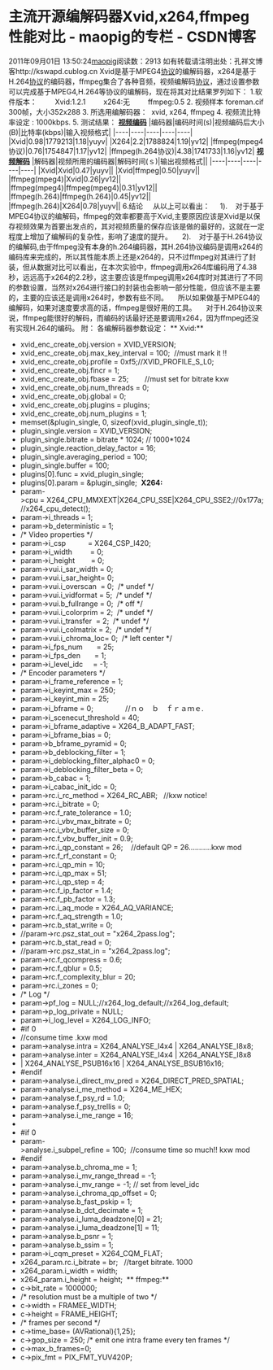 # 主流开源编解码器Xvid,x264,ffmpeg 性能对比 - maopig的专栏 - CSDN博客
2011年09月01日 13:50:24[maopig](https://me.csdn.net/maopig)阅读数：2913
如有转载请注明出处：孔祥文博客http://kswapd.cublog.cn
Xvid是基于MPEG4[协议](http://www.rosoo.net/a/list_46_1.html)的编解码器，x264是基于H.264[协议](http://www.rosoo.net/a/list_46_1.html)的编码器，ffmpeg集合了各种音频，视频编解码[协议](http://www.rosoo.net/a/list_46_1.html)，通过设置参数可以完成基于MPEG4,H.264等协议的编解码，现在将其对比结果罗列如下：
1.软件版本：
        Xvid:1.2.1
        x264:无
        ffmpeg:0.5
2. 视频样本 foreman.cif 300帧，大小352x288
3. 所选用编解码器：  xvid, x264, ffmpeg
4. 视频流比特率设定 : 1000kbps.
5. 测试结果：
**[视频编码](http://www.rosoo.net/a/list_53_1.html)**
|编码器|编码时间(s)|视频编码后大小(B)|比特率(kbps)|输入视频格式|
|----|----|----|----|----|
|Xvid|0.98|1779213|1.18|yuyv|
|X264|2.2|1788824|1.19|yv12|
|ffmpeg(mpeg4协议)|0.76|1754847|1.17|yv12|
|ffmpeg(h.264协议)|4.38|1741733|1.16|yv12|
**[视频解码](http://www.rosoo.net/a/list_53_1.html)**
|解码器|视频所用的编码器|解码时间(ｓ)|输出视频格式||
|----|----|----|----|----|
|Xvid|Xvid|0.47|yuyv||
|Xvid|ffmpeg|0.50|yuyv||
|ffmpeg(mpeg4)|Xvid|0.26|yv12||
|ffmpeg(mpeg4)|ffmpeg(mpeg4)|0.31|yv12||
|ffmpeg(h.264)|ffmpeg(h.264)|0.45|yv12||
|ffmpeg(h.264)|X264|0.78|yuyv||
6.结论
    从以上可以看出：
    1).    对于基于MPEG4协议的编解码，ffmpeg的效率都要高于Xvid,主要原因应该是Xvid是以保存视频效果为首要出发点的，其对视频质量的保存应该是做的最好的，这就在一定程度上增加了编解码的复杂性，影响了速度的提升。
    2).    对于基于H.264协议的编解码,由于ffmpeg没有本身的h.264编码器，其H.264协议编码是调用x264的编码库来完成的，所以其性能本质上还是x264的，只不过ffmpeg对其进行了封装，但从数据对比可以看出，在本次实验中，ffmpeg调用x264库编码用了4.38秒，远远高于x264的2.2秒，这主要应该是ffmpeg调用x264库时对其进行了不同的参数设置，当然对x264进行接口的封装也会影响一部分性能，但应该不是主要的，主要的应该还是调用x264时，参数有些不同。
    所以如果做基于MPEG4的编解码，如果对速度要求高的话，ffmpeg是很好用的工具。
    对于H.264协议来说，ffmpeg能很好的解码，而编码的话最好还是要调用x264，因为ffmpeg还没有实现H.264的编码。
附： 各编解码器参数设定：
** Xvid:**
- xvid_enc_create_obj.version = XVID_VERSION; 
- xvid_enc_create_obj.max_key_interval = 100;  //must mark it !!
- xvid_enc_create_obj.profile = 0xf5;//XVID_PROFILE_S_L0;
- xvid_enc_create_obj.fincr = 1; 
- xvid_enc_create_obj.fbase = 25;        //must set for bitrate kxw
- xvid_enc_create_obj.num_threads = 0; 
- xvid_enc_create_obj.global = 0; 
- xvid_enc_create_obj.plugins = plugins; 
- xvid_enc_create_obj.num_plugins = 1; 
- memset(&plugin_single, 0, sizeof(xvid_plugin_single_t)); 
- plugin_single.version = XVID_VERSION; 
- plugin_single.bitrate = bitrate * 1024; // 1000*1024
- plugin_single.reaction_delay_factor = 16; 
- plugin_single.averaging_period = 100; 
- plugin_single.buffer = 100; 
- plugins[0].func = xvid_plugin_single; 
- plugins[0].param = &plugin_single; 
**X264:**
- param->cpu = X264_CPU_MMXEXT|X264_CPU_SSE|X264_CPU_SSE2;//0x177a;//x264_cpu_detect();
- param->i_threads = 1; 
- param->b_deterministic = 1; 
- /* Video properties */
- param->i_csp           = X264_CSP_I420; 
- param->i_width         = 0; 
- param->i_height        = 0; 
- param->vui.i_sar_width = 0; 
- param->vui.i_sar_height= 0; 
- param->vui.i_overscan  = 0;  /* undef */
- param->vui.i_vidformat = 5;  /* undef */
- param->vui.b_fullrange = 0;  /* off */
- param->vui.i_colorprim = 2;  /* undef */
- param->vui.i_transfer  = 2;  /* undef */
- param->vui.i_colmatrix = 2;  /* undef */
- param->vui.i_chroma_loc= 0;  /* left center */
- param->i_fps_num       = 25; 
- param->i_fps_den       = 1; 
- param->i_level_idc     = -1; 
- /* Encoder parameters */
- param->i_frame_reference = 1; 
- param->i_keyint_max = 250; 
- param->i_keyint_min = 25; 
- param->i_bframe = 0;                //ｎｏ　ｂ　ｆｒａｍｅ.
- param->i_scenecut_threshold = 40; 
- param->i_bframe_adaptive = X264_B_ADAPT_FAST; 
- param->i_bframe_bias = 0; 
- param->b_bframe_pyramid = 0; 
- param->b_deblocking_filter = 1; 
- param->i_deblocking_filter_alphac0 = 0; 
- param->i_deblocking_filter_beta = 0; 
- param->b_cabac = 1; 
- param->i_cabac_init_idc = 0; 
- param->rc.i_rc_method = X264_RC_ABR;   //kxw notice!
- param->rc.i_bitrate = 0; 
- param->rc.f_rate_tolerance = 1.0; 
- param->rc.i_vbv_max_bitrate = 0; 
- param->rc.i_vbv_buffer_size = 0; 
- param->rc.f_vbv_buffer_init = 0.9; 
- param->rc.i_qp_constant = 26;    //default QP = 26...........kxw mod
- param->rc.f_rf_constant = 0; 
- param->rc.i_qp_min = 10; 
- param->rc.i_qp_max = 51; 
- param->rc.i_qp_step = 4; 
- param->rc.f_ip_factor = 1.4; 
- param->rc.f_pb_factor = 1.3; 
- param->rc.i_aq_mode = X264_AQ_VARIANCE; 
- param->rc.f_aq_strength = 1.0; 
- param->rc.b_stat_write = 0; 
- //param->rc.psz_stat_out = "x264_2pass.log";
- param->rc.b_stat_read = 0; 
- //param->rc.psz_stat_in = "x264_2pass.log";
- param->rc.f_qcompress = 0.6; 
- param->rc.f_qblur = 0.5; 
- param->rc.f_complexity_blur = 20; 
- param->rc.i_zones = 0; 
- /* Log */
- param->pf_log = NULL;//x264_log_default;//x264_log_default;
- param->p_log_private = NULL; 
- param->i_log_level = X264_LOG_INFO; 
- #if 0
- //consume time .kxw mod
- param->analyse.intra = X264_ANALYSE_I4x4 | X264_ANALYSE_I8x8; 
- param->analyse.inter = X264_ANALYSE_I4x4 | X264_ANALYSE_I8x8 
- | X264_ANALYSE_PSUB16x16 | X264_ANALYSE_BSUB16x16; 
- #endif
- param->analyse.i_direct_mv_pred = X264_DIRECT_PRED_SPATIAL; 
- param->analyse.i_me_method = X264_ME_HEX; 
- param->analyse.f_psy_rd = 1.0; 
- param->analyse.f_psy_trellis = 0; 
- param->analyse.i_me_range = 16; 
- 
- #if 0
- param->analyse.i_subpel_refine = 100;  //consume time so much!! kxw mod
- #endif
- param->analyse.b_chroma_me = 1; 
- param->analyse.i_mv_range_thread = -1; 
- param->analyse.i_mv_range = -1; // set from level_idc
- param->analyse.i_chroma_qp_offset = 0; 
- param->analyse.b_fast_pskip = 1; 
- param->analyse.b_dct_decimate = 1; 
- param->analyse.i_luma_deadzone[0] = 21; 
- param->analyse.i_luma_deadzone[1] = 11; 
- param->analyse.b_psnr = 1; 
- param->analyse.b_ssim = 1; 
- param->i_cqm_preset = X264_CQM_FLAT; 
- x264_param.rc.i_bitrate = br;   //target bitrate. 1000
- x264_param.i_width = width; 
- x264_param.i_height = height; 
** ffmpeg:**
- c->bit_rate = 1000000; 
- /* resolution must be a multiple of two */
- c->width = FRAMEE_WIDTH; 
- c->height = FRAME_HEIGHT; 
- /* frames per second */
- c->time_base= (AVRational){1,25}; 
- c->gop_size = 250; /* emit one intra frame every ten frames */
- c->max_b_frames=0; 
- c->pix_fmt = PIX_FMT_YUV420P; 
